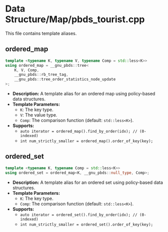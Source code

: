 # Data Structure/Map/pbds_tourist.cpp

This file contains template aliases.

## ordered_map

```cpp
template <typename K, typename V, typename Comp = std::less<K>>
using ordered_map = __gnu_pbds::tree<
	K, V, Comp,
	__gnu_pbds::rb_tree_tag,
	__gnu_pbds::tree_order_statistics_node_update
>;
```

*   **Description:** A template alias for an ordered map using policy-based data structures.
*   **Template Parameters:**
    *   `K`: The key type.
    *   `V`: The value type.
    *   `Comp`: The comparison function (default: `std::less<K>`).
*   **Supports:**
    *   `auto iterator = ordered_map().find_by_order(idx); // (0-indexed)`
    *   `int num_strictly_smaller = ordered_map().order_of_key(key);`

## ordered_set

```cpp
template <typename K, typename Comp = std::less<K>>
using ordered_set = ordered_map<K, __gnu_pbds::null_type, Comp>;
```

*   **Description:** A template alias for an ordered set using policy-based data structures.
*   **Template Parameters:**
    *   `K`: The key type.
    *   `Comp`: The comparison function (default: `std::less<K>`).
*   **Supports:**
    *   `auto iterator = ordered_set().find_by_order(idx); // (0-indexed)`
    *   `int num_strictly_smaller = ordered_set().order_of_key(key);`
